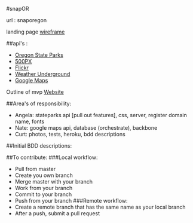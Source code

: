 #snapOR

url : snaporegon

landing page [wireframe](https://wireframe.cc/3Nwtr2)

##api's : 
* [Oregon State Parks](http://oregonstateparks.org/data/index.cfm/)
* [500PX](https://github.com/500px/api-documentation)
* [Flickr](https://www.flickr.com/services/api/)
* [Weather Underground](http://www.wunderground.com/weather/api?MR=1)
* [Google Maps](https://developers.google.com/maps/documentation/javascript/) 

Outline of mvp [Website](https://bubbl.us/mindmap?h=2b3e64/5740cb/28h3pIVw29bJE)

##Area's of responsibility:
* Angela: stateparks api [pull out features], css, server, register domain name, fonts
* Nate: google maps api, database (orchestrate), backbone
* Curt: photos, tests, heroku, bdd descriptions

##Initial BDD descriptions:

##To contribute:
###Local workflow:
* Pull from master
* Create you own branch
* Merge master with your branch
* Work from your branch
* Commit to your branch
* Push from your branch
###Remote workflow:
* Create a remote branch that has the same name as your local branch
* After a push, submit a pull request